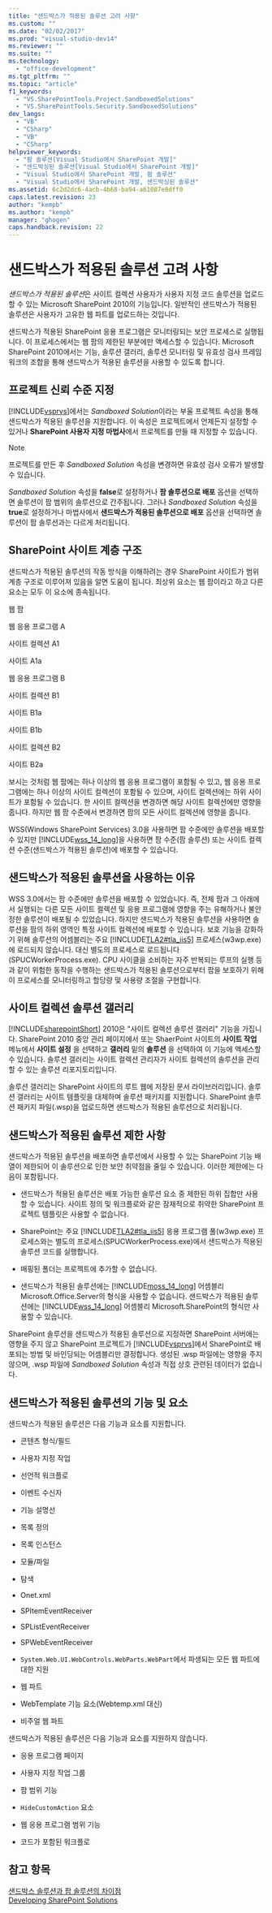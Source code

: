 ```yaml
---
title: "샌드박스가 적용된 솔루션 고려 사항"
ms.custom: ""
ms.date: "02/02/2017"
ms.prod: "visual-studio-dev14"
ms.reviewer: ""
ms.suite: ""
ms.technology: 
  - "office-development"
ms.tgt_pltfrm: ""
ms.topic: "article"
f1_keywords: 
  - "VS.SharePointTools.Project.SandboxedSolutions"
  - "VS.SharePointTools.Security.SandboxedSolutions"
dev_langs: 
  - "VB"
  - "CSharp"
  - "VB"
  - "CSharp"
helpviewer_keywords: 
  - "팜 솔루션[Visual Studio에서 SharePoint 개발]"
  - "샌드박싱된 솔루션[Visual Studio에서 SharePoint 개발]"
  - "Visual Studio에서 SharePoint 개발, 팜 솔루션"
  - "Visual Studio에서 SharePoint 개발, 샌드박싱된 솔루션"
ms.assetid: 6c2d2dc6-4acb-4b68-ba94-a61087e8dff0
caps.latest.revision: 23
author: "kempb"
ms.author: "kempb"
manager: "ghogen"
caps.handback.revision: 22
---
```

# 샌드박스가 적용된 솔루션 고려 사항
  *샌드박스가 적용된 솔루션*은 사이트 컬렉션 사용자가 사용자 지정 코드 솔루션을 업로드할 수 있는 Microsoft SharePoint 2010의 기능입니다.  일반적인 샌드박스가 적용된 솔루션은 사용자가 고유한 웹 파트를 업로드하는 것입니다.  
  
 샌드박스가 적용된 SharePoint 응용 프로그램은 모니터링되는 보안 프로세스로 실행됩니다. 이 프로세스에서는 웹 팜의 제한된 부분에만 액세스할 수 있습니다.  Microsoft SharePoint 2010에서는 기능, 솔루션 갤러리, 솔루션 모니터링 및 유효성 검사 프레임워크의 조합을 통해 샌드박스가 적용된 솔루션을 사용할 수 있도록 합니다.  
  
## 프로젝트 신뢰 수준 지정  
 [!INCLUDE[vsprvs](../sharepoint/includes/vsprvs-md.md)]에서는 *Sandboxed Solution*이라는 부울 프로젝트 속성을 통해 샌드박스가 적용된 솔루션을 지원합니다.  이 속성은 프로젝트에서 언제든지 설정할 수 있거나 **SharePoint 사용자 지정 마법사**에서 프로젝트를 만들 때 지정할 수 있습니다.  
  
> [!NOTE]  
>  프로젝트를 만든 후 *Sandboxed Solution* 속성을 변경하면 유효성 검사 오류가 발생할 수 있습니다.  
  
 *Sandboxed Solution* 속성을 **false**로 설정하거나 **팜 솔루션으로 배포** 옵션을 선택하면 솔루션이 팜 범위의 솔루션으로 간주됩니다.  그러나 *Sandboxed Solution* 속성을 **true**로 설정하거나 마법사에서 **샌드박스가 적용된 솔루션으로 배포** 옵션을 선택하면 솔루션이 팜 솔루션과는 다르게 처리됩니다.  
  
## SharePoint 사이트 계층 구조  
 샌드박스가 적용된 솔루션의 작동 방식을 이해하려는 경우 SharePoint 사이트가 범위 계층 구조로 이루어져 있음을 알면 도움이 됩니다.  최상위 요소는 웹 팜이라고 하고 다른 요소는 모두 이 요소에 종속됩니다.  
  
 웹 팜  
  
 웹 응용 프로그램 A  
  
 사이트 컬렉션 A1  
  
 사이트 A1a  
  
 웹 응용 프로그램 B  
  
 사이트 컬렉션 B1  
  
 사이트 B1a  
  
 사이트 B1b  
  
 사이트 컬렉션 B2  
  
 사이트 B2a  
  
 보시는 것처럼 웹 팜에는 하나 이상의 웹 응용 프로그램이 포함될 수 있고, 웹 응용 프로그램에는 하나 이상의 사이트 컬렉션이 포함될 수 있으며, 사이트 컬렉션에는 하위 사이트가 포함될 수 있습니다.  한 사이트 컬렉션을 변경하면 해당 사이트 컬렉션에만 영향을 줍니다.  하지만 웹 팜 수준에서 변경하면 팜의 모든 사이트 컬렉션에 영향을 줍니다.  
  
 WSS\(Windows SharePoint Services\) 3.0을 사용하면 팜 수준에만 솔루션을 배포할 수 있지만 [!INCLUDE[wss_14_long](../sharepoint/includes/wss-14-long-md.md)]을 사용하면 팜 수준\(팜 솔루션\) 또는 사이트 컬렉션 수준\(샌드박스가 적용된 솔루션\)에 배포할 수 있습니다.  
  
## 샌드박스가 적용된 솔루션을 사용하는 이유  
 WSS 3.0에서는 팜 수준에만 솔루션을 배포할 수 있었습니다.  즉, 전체 팜과 그 아래에서 실행되는 다른 모든 사이트 컬렉션 및 응용 프로그램에 영향을 주는 유해하거나 불안정한 솔루션이 배포될 수 있었습니다.  하지만 샌드박스가 적용된 솔루션을 사용하면 솔루션을 팜의 하위 영역인 특정 사이트 컬렉션에 배포할 수 있습니다.  보호 기능을 강화하기 위해 솔루션의 어셈블리는 주요 [!INCLUDE[TLA2#tla_iis5](../sharepoint/includes/tla2sharptla-iis5-md.md)] 프로세스\(w3wp.exe\)에 로드되지 않습니다.  대신 별도의 프로세스로 로드됩니다\(SPUCWorkerProcess.exe\).  CPU 사이클을 소비하는 자주 반복되는 루프의 실행 등과 같이 위험한 동작을 수행하는 샌드박스가 적용된 솔루션으로부터 팜을 보호하기 위해 이 프로세스를 모니터링하고 할당량 및 사용량 조절을 구현합니다.  
  
## 사이트 컬렉션 솔루션 갤러리  
 [!INCLUDE[sharepointShort](../sharepoint/includes/sharepointshort-md.md)] 2010은 "사이트 컬렉션 솔루션 갤러리" 기능을 가집니다. SharePoint 2010 중앙 관리 페이지에서 또는 ShaerPoint 사이트의 **사이트 작업** 메뉴에서 **사이트 설정** 을 선택하고 **갤러리** 밑의 **솔루션** 을 선택하여 이 기능에 액세스할 수 있습니다.  솔루션 갤러리는 사이트 컬렉션 관리자가 사이트 컬렉션의 솔루션을 관리할 수 있는 솔루션 리포지토리입니다.  
  
 솔루션 갤러리는 SharePoint 사이트의 루트 웹에 저장된 문서 라이브러리입니다.  솔루션 갤러리는 사이트 템플릿을 대체하며 솔루션 패키지를 지원합니다.  SharePoint 솔루션 패키지 파일\(.wsp\)을 업로드하면 샌드박스가 적용된 솔루션으로 처리됩니다.  
  
## 샌드박스가 적용된 솔루션 제한 사항  
 샌드박스가 적용된 솔루션을 배포하면 솔루션에서 사용할 수 있는 SharePoint 기능 배열이 제한되어 이 솔루션으로 인한 보안 취약점을 줄일 수 있습니다.  이러한 제한에는 다음이 포함됩니다.  
  
-   샌드박스가 적용된 솔루션은 배포 가능한 솔루션 요소 중 제한된 하위 집합만 사용할 수 있습니다.  사이트 정의 및 워크플로와 같은 잠재적으로 취약한 SharePoint 프로젝트 템플릿은 사용할 수 없습니다.  
  
-   SharePoint는 주요 [!INCLUDE[TLA2#tla_iis5](../sharepoint/includes/tla2sharptla-iis5-md.md)] 응용 프로그램 풀\(w3wp.exe\) 프로세스와는 별도의 프로세스\(SPUCWorkerProcess.exe\)에서 샌드박스가 적용된 솔루션 코드를 실행합니다.  
  
-   매핑된 폴더는 프로젝트에 추가할 수 없습니다.  
  
-   샌드박스가 적용된 솔루션에는 [!INCLUDE[moss_14_long](../sharepoint/includes/moss-14-long-md.md)] 어셈블리 Microsoft.Office.Server의 형식을 사용할 수 없습니다.  샌드박스가 적용된 솔루션에는 [!INCLUDE[wss_14_long](../sharepoint/includes/wss-14-long-md.md)] 어셈블리 Microsoft.SharePoint의 형식만 사용할 수 있습니다.  
  
 SharePoint 솔루션을 샌드박스가 적용된 솔루션으로 지정하면 SharePoint 서버에는 영향을 주지 않고 SharePoint 프로젝트가 [!INCLUDE[vsprvs](../sharepoint/includes/vsprvs-md.md)]에서 SharePoint로 배포되는 방법 및 바인딩되는 어셈블리만 결정합니다.  생성된 .wsp 파일에는 영향을 주지 않으며, .wsp 파일에 *Sandboxed Solution* 속성과 직접 상호 관련된 데이터가 없습니다.  
  
## 샌드박스가 적용된 솔루션의 기능 및 요소  
 샌드박스가 적용된 솔루션은 다음 기능과 요소를 지원합니다.  
  
-   콘텐츠 형식\/필드  
  
-   사용자 지정 작업  
  
-   선언적 워크플로  
  
-   이벤트 수신자  
  
-   기능 설명선  
  
-   목록 정의  
  
-   목록 인스턴스  
  
-   모듈\/파일  
  
-   탐색  
  
-   Onet.xml  
  
-   SPItemEventReceiver  
  
-   SPListEventReceiver  
  
-   SPWebEventReceiver  
  
-   `System.Web.UI.WebControls.WebParts.WebPart`에서 파생되는 모든 웹 파트에 대한 지원  
  
-   웹 파트  
  
-   WebTemplate 기능 요소\(Webtemp.xml 대신\)  
  
-   비주얼 웹 파트  
  
 샌드박스가 적용된 솔루션은 다음 기능과 요소를 지원하지 않습니다.  
  
-   응용 프로그램 페이지  
  
-   사용자 지정 작업 그룹  
  
-   팜 범위 기능  
  
-   `HideCustomAction` 요소  
  
-   웹 응용 프로그램 범위 기능  
  
-   코드가 포함된 워크플로  
  
## 참고 항목  
 [샌드박스 솔루션과 팜 솔루션의 차이점](../sharepoint/differences-between-sandboxed-and-farm-solutions.md)   
 [Developing SharePoint Solutions](../sharepoint/developing-sharepoint-solutions.md)  
  
  